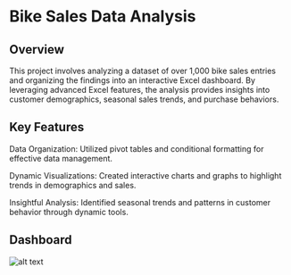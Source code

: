 # Bike Sales Data Analysis

## Overview

This project involves analyzing a dataset of over 1,000 bike sales entries and organizing the findings into an interactive Excel dashboard. By leveraging advanced Excel features, the analysis provides insights into customer demographics, seasonal sales trends, and purchase behaviors.

## Key Features

Data Organization: Utilized pivot tables and conditional formatting for effective data management.

Dynamic Visualizations: Created interactive charts and graphs to highlight trends in demographics and sales.

Insightful Analysis: Identified seasonal trends and patterns in customer behavior through dynamic tools.

## Dashboard
![alt text](https://github.com/[username]/[reponame]/blob/[branch]/image.jpg?raw=true)
